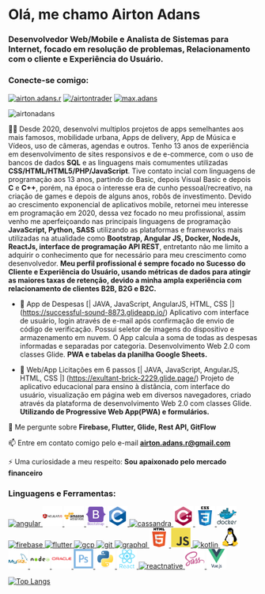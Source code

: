 <h1 align="left">Olá, me chamo Airton Adans</h1>
<h3 align="left">Desenvolvedor Web/Mobile e Analista de Sistemas para Internet, focado em resolução de problemas, Relacionamento com o cliente e Experiência do Usuário.</h3>
<h3 align="left">Conecte-se comigo:</h3>
<p align="left">
<a href="https://linkedin.com/in/airton.adans.r" target="blank"><img align="center" src="https://raw.githubusercontent.com/rahuldkjain/github-profile-readme-generator/master/src/images/icons/Social/linked-in-alt.svg" alt="airton.adans.r" height="30" width="40" /></a>
<a href="https://fb.com/airtontrader" target="blank"><img align="center" src="https://raw.githubusercontent.com/rahuldkjain/github-profile-readme-generator/master/src/images/icons/Social/facebook.svg" alt="/airtontrader" height="30" width="40" /></a>
<a href="https://instagram.com/max.adans/" target="blank"><img align="center" src="https://raw.githubusercontent.com/rahuldkjain/github-profile-readme-generator/master/src/images/icons/Social/instagram.svg" alt="max.adans" height="30" width="40" /></a>
</p>
<p align="left"> <img src="https://komarev.com/ghpvc/?username=airtonadans&label=Profile%20views&color=0e75b6&style=flat" alt="airtonadans" /> </p>

👨‍💻 Desde 2020, desenvolvi multiplos projetos de apps semelhantes aos mais famosos, mobilidade urbana, Apps de delivery, App de Música e Vídeos, uso de câmeras, agendas e outros. Tenho 13 anos de experiência em desenvolvimento de sites responsivos e de e-commerce, com o uso de bancos de dados **SQL** e as linguagens mais comumentes utilizadas **CSS/HTML/HTML5/PHP/JavaScript**. Tive contato incial com linguagens de programação aos 13 anos, partindo do Basic, depois Visual Basic e depois **C** e **C++**, porém, na época o interesse era de cunho pessoal/recreativo, na criação de games e depois de alguns anos, robôs de investimento. Devido ao crescimento exponencial de aplicativos mobile, retornei meu interesse em programação em 2020, dessa vez focado no meu profissional, assim venho me aperfeiçoando nas principais linguagens de programação **JavaScript, Python, SASS** utilizando as plataformas e frameworks mais utilizadas na atualidade como **Bootstrap, Angular JS, Docker, NodeJs, ReactJs, interface de programação API REST**, entretanto não me limito a adquirir o conhecimento que for necessário para meu crescimento como desenvolvedor.
**Meu perfil profissional é sempre focado no Sucesso do Cliente e Experiência do Usuário, usando métricas de dados para atingir as maiores taxas de retenção, devido a minha ampla experiência com relacionamento de clientes B2B, B2G e B2C.**

- 🔭 App de Despesas  [| JAVA, JavaScript, AngularJS, HTML, CSS |]  (https://successful-sound-8873.glideapp.io/)
Aplicativo com interface de usuário, login através de e-mail após confirmação de envio de código de verificação. Possui seletor de imagens do dispositivo e armazenamento em nuvem. O App calcula a soma de todas as despesas informadas e separadas por categoria. Desenvolvimento Web 2.0 com classes Glide.
**PWA e tabelas da planilha Google Sheets.**

- 🔭 Web/App Licitações em 6 passos  [| JAVA, JavaScript, AngularJS, HTML, CSS |]  (https://exultant-brick-2229.glide.page/)
Projeto de aplicativo educacional para ensino à distância, com interface do usuário, visualização em página web em diversos navegadores, criado através da plataforma de desenvolvimento Web 2.0 com classes Glide.
**Utilizando de Progressive Web App(PWA) e formulários.**

💬 Me pergunte sobre **Firebase, Flutter, Glide, Rest API, GitFlow**

📫 Entre em contato comigo pelo e-mail **airton.adans.r@gmail.com**

⚡ Uma curiosidade a meu respeito: **Sou apaixonado pelo mercado financeiro**

<h3 align="left">Linguagens e Ferramentas:</h3>
<p align="left"> <a href="https://angular.io" target="_blank" rel="noreferrer"> <img src="https://angular.io/assets/images/logos/angular/angular.svg" alt="angular" width="40" height="40"/> </a> <a href="https://angular.io" target="_blank" rel="noreferrer"> <img src="https://raw.githubusercontent.com/devicons/devicon/master/icons/angularjs/angularjs-original-wordmark.svg" alt="angularjs" width="40" height="40"/> </a> <a href="https://aws.amazon.com" target="_blank" rel="noreferrer"> <img src="https://raw.githubusercontent.com/devicons/devicon/master/icons/amazonwebservices/amazonwebservices-original-wordmark.svg" alt="aws" width="40" height="40"/> </a> <a href="https://getbootstrap.com" target="_blank" rel="noreferrer"> <img src="https://raw.githubusercontent.com/devicons/devicon/master/icons/bootstrap/bootstrap-plain-wordmark.svg" alt="bootstrap" width="40" height="40"/> </a> <a href="https://www.cprogramming.com/" target="_blank" rel="noreferrer"> <img src="https://raw.githubusercontent.com/devicons/devicon/master/icons/c/c-original.svg" alt="c" width="40" height="40"/> </a> <a href="https://cassandra.apache.org/" target="_blank" rel="noreferrer"> <img src="https://www.vectorlogo.zone/logos/apache_cassandra/apache_cassandra-icon.svg" alt="cassandra" width="40" height="40"/> </a> <a href="https://www.w3schools.com/cpp/" target="_blank" rel="noreferrer"> <img src="https://raw.githubusercontent.com/devicons/devicon/master/icons/cplusplus/cplusplus-original.svg" alt="cplusplus" width="40" height="40"/> </a> <a href="https://www.w3schools.com/css/" target="_blank" rel="noreferrer"> <img src="https://raw.githubusercontent.com/devicons/devicon/master/icons/css3/css3-original-wordmark.svg" alt="css3" width="40" height="40"/> </a> <a href="https://www.docker.com/" target="_blank" rel="noreferrer"> <img src="https://raw.githubusercontent.com/devicons/devicon/master/icons/docker/docker-original-wordmark.svg" alt="docker" width="40" height="40"/> </a> <a href="https://firebase.google.com/" target="_blank" rel="noreferrer"> <img src="https://www.vectorlogo.zone/logos/firebase/firebase-icon.svg" alt="firebase" width="40" height="40"/> </a> <a href="https://flutter.dev" target="_blank" rel="noreferrer"> <img src="https://www.vectorlogo.zone/logos/flutterio/flutterio-icon.svg" alt="flutter" width="40" height="40"/> </a> <a href="https://cloud.google.com" target="_blank" rel="noreferrer"> <img src="https://www.vectorlogo.zone/logos/google_cloud/google_cloud-icon.svg" alt="gcp" width="40" height="40"/> </a> <a href="https://git-scm.com/" target="_blank" rel="noreferrer"> <img src="https://www.vectorlogo.zone/logos/git-scm/git-scm-icon.svg" alt="git" width="40" height="40"/> </a> <a href="https://graphql.org" target="_blank" rel="noreferrer"> <img src="https://www.vectorlogo.zone/logos/graphql/graphql-icon.svg" alt="graphql" width="40" height="40"/> </a> <a href="https://www.w3.org/html/" target="_blank" rel="noreferrer"> <img src="https://raw.githubusercontent.com/devicons/devicon/master/icons/html5/html5-original-wordmark.svg" alt="html5" width="40" height="40"/> </a> <a href="https://developer.mozilla.org/en-US/docs/Web/JavaScript" target="_blank" rel="noreferrer"> <img src="https://raw.githubusercontent.com/devicons/devicon/master/icons/javascript/javascript-original.svg" alt="javascript" width="40" height="40"/> </a> <a href="https://kotlinlang.org" target="_blank" rel="noreferrer"> <img src="https://www.vectorlogo.zone/logos/kotlinlang/kotlinlang-icon.svg" alt="kotlin" width="40" height="40"/> </a> <a href="https://www.linux.org/" target="_blank" rel="noreferrer"> <img src="https://raw.githubusercontent.com/devicons/devicon/master/icons/linux/linux-original.svg" alt="linux" width="40" height="40"/> </a> <a href="https://www.mysql.com/" target="_blank" rel="noreferrer"> <img src="https://raw.githubusercontent.com/devicons/devicon/master/icons/mysql/mysql-original-wordmark.svg" alt="mysql" width="40" height="40"/> </a> <a href="https://nodejs.org" target="_blank" rel="noreferrer"> <img src="https://raw.githubusercontent.com/devicons/devicon/master/icons/nodejs/nodejs-original-wordmark.svg" alt="nodejs" width="40" height="40"/> </a> <a href="https://www.oracle.com/" target="_blank" rel="noreferrer"> <img src="https://raw.githubusercontent.com/devicons/devicon/master/icons/oracle/oracle-original.svg" alt="oracle" width="40" height="40"/> </a> <a href="https://www.photoshop.com/en" target="_blank" rel="noreferrer"> <img src="https://raw.githubusercontent.com/devicons/devicon/master/icons/photoshop/photoshop-line.svg" alt="photoshop" width="40" height="40"/> </a> <a href="https://www.python.org" target="_blank" rel="noreferrer"> <img src="https://raw.githubusercontent.com/devicons/devicon/master/icons/python/python-original.svg" alt="python" width="40" height="40"/> </a> <a href="https://reactjs.org/" target="_blank" rel="noreferrer"> <img src="https://raw.githubusercontent.com/devicons/devicon/master/icons/react/react-original-wordmark.svg" alt="react" width="40" height="40"/> </a> <a href="https://reactnative.dev/" target="_blank" rel="noreferrer"> <img src="https://reactnative.dev/img/header_logo.svg" alt="reactnative" width="40" height="40"/> </a> <a href="https://sass-lang.com" target="_blank" rel="noreferrer"> <img src="https://raw.githubusercontent.com/devicons/devicon/master/icons/sass/sass-original.svg" alt="sass" width="40" height="40"/> </a> <a href="https://vuejs.org/" target="_blank" rel="noreferrer"> <img src="https://raw.githubusercontent.com/devicons/devicon/master/icons/vuejs/vuejs-original-wordmark.svg" alt="vuejs" width="40" height="40"/> </a> </p>

[![Top Langs](https://github-readme-stats.vercel.app/api/top-langs/?username=airtonadans&layout=compact)](https://github.com/airtonadans/github-readme-stats)
